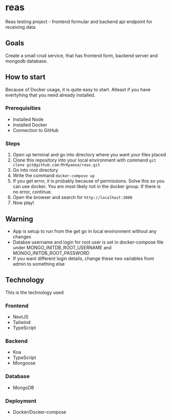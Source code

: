 # reas

Reas testing project - frontend formular and backend api endpoint for receiving data

## Goals

Create a small crud service, that has frontend form, backend server and mongodb database.

## How to start

Because of Docker usage, it is quite easy to start. Atleast if you have evertyhing that you need already installed.

### Prerequisities

- Installed Node
- Installed Docker
- Connection to GitHub

### Steps

1. Open up terminal and go into directory where you want your files placed
2. Clone this repository into your local environment with command `git clone git@github.com:MrHyaena/reas.git`
3. Go into root directory
4. Write the command `docker-compose up `
5. If you get error, it is probably because of permissions. Solve this so you can use docker. You are most likely not in the docker group. If there is no error, continue.
6. Open the browser and search for `http://localhost:3000`
7. Now play!

## Warning

- App is setup to run from the get go in local environment without any changes
- Databse username and login for root user is set in docker-compose file under MONGO_INITDB_ROOT_USERNAME and MONGO_INITDB_ROOT_PASSWORD
- If you want different login details, change these two variables from admin to something else

## Technology

This is the technology used

### Frontend

- NextJS
- Tailwind
- TypeScript

### Backend

- Koa
- TypeScript
- Mongoose

### Database

- MongoDB

### Deployment

- Docker/Docker-compose
